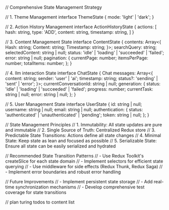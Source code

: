 // Comprehensive State Management Strategy

// 1. Theme Management
interface ThemeState {
  mode: 'light' | 'dark';
}

// 2. Action History Management
interface ActionHistoryState {
  actions: [
    hash: string,
    type: 'ADD',
    content: string,
    timestamp: string,
  ]
}

// 3. Content Management State
interface ContentState {
  contents: Array<{
    Hash: string;
    Content: string;
    Timestamp: string;
  }>;
  searchQuery: string;
  selectedContent: string | null;
  status: 'idle' | 'loading' | 'succeeded' | 'failed';
  error: string | null;
  pagination: {
    currentPage: number;
    itemsPerPage: number;
    totalItems: number;
  };
}

// 4. llm interaction State
interface ChatState {
  Chat messages: Array<{
    content: string;
    sender: 'user' | 'ai';
    timestamp: string;
    status?: 'sending' | 'sent' | 'error';
  }>;
  currentConversationId: string | null;
  generation: {
    status: 'idle' | 'loading' | 'succeeded' | 'failed';
    progress: number;
    currentTask: string | null;
    error: string | null;
  };
}

// 5. User Management State
interface UserState {
  id: string | null;
  username: string | null;
  email: string | null;
  authentication: {
    status: 'authenticated' | 'unauthenticated' | 'pending';
    token: string | null;
  };
}

// State Management Principles
// 1. Immutability: All state updates are pure and immutable
// 2. Single Source of Truth: Centralized Redux store
// 3. Predictable State Transitions: Actions define all state changes
// 4. Minimal State: Keep state as lean and focused as possible
// 5. Serializable State: Ensure all state can be easily serialized and hydrated

// Recommended State Transition Patterns
// - Use Redux Toolkit's createSlice for each state domain
// - Implement selectors for efficient state querying
// - Use middleware for side effects (Redux Thunk, Redux Saga)
// - Implement error boundaries and robust error handling

// Future Improvements
// - Implement persistent state storage
// - Add real-time synchronization mechanisms
// - Develop comprehensive test coverage for state transitions

// plan turing todos to content list